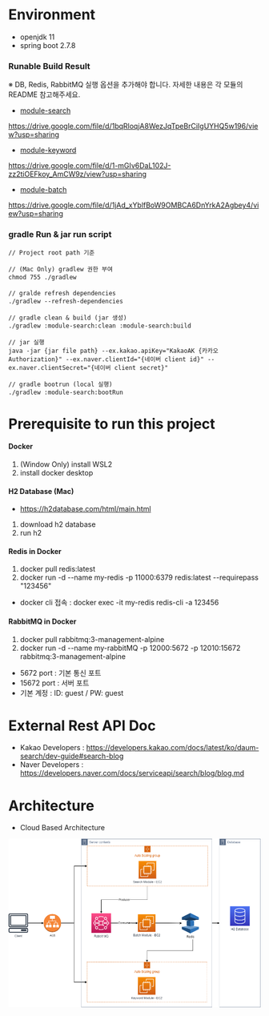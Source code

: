 # Environment
- openjdk 11
- spring boot 2.7.8

### Runable Build Result

※ DB, Redis, RabbitMQ 실행 옵션을 추가해야 합니다. 자세한 내용은 각 모듈의 README 참고해주세요.

- [module-search](./module-search/README.md)

https://drive.google.com/file/d/1bqRloqjA8WezJqTpeBrCiIgUYHQ5w196/view?usp=sharing

- [module-keyword](./module-keyword/README.md)

https://drive.google.com/file/d/1-mGIv6DaL102J-zz2tiOEFkoy_AmCW9z/view?usp=sharing

- [module-batch](./module-batch/README.md)

https://drive.google.com/file/d/1jAd_xYblfBoW9OMBCA6DnYrkA2Agbey4/view?usp=sharing

### gradle Run & jar run script

```
// Project root path 기준

// (Mac Only) gradlew 권한 부여
chmod 755 ./gradlew

// gralde refresh dependencies
./gradlew --refresh-dependencies

// gradle clean & build (jar 생성)
./gradlew :module-search:clean :module-search:build

// jar 실행
java -jar {jar file path} --ex.kakao.apiKey="KakaoAK {카카오 Authorization}" --ex.naver.clientId="{네이버 client id}" --ex.naver.clientSecret="{네이버 client secret}"

// gradle bootrun (local 실행)
./gradlew :module-search:bootRun

```

# Prerequisite to run this project

#### Docker

1. (Window Only) install WSL2
2. install docker desktop

#### H2 Database (Mac)

- https://h2database.com/html/main.html

1. download h2 database
2. run h2

#### Redis in Docker

1. docker pull redis:latest
2. docker run -d --name my-redis -p 11000:6379 redis:latest --requirepass "123456"

- docker cli 접속 : docker exec -it my-redis redis-cli
  -a 123456

#### RabbitMQ in Docker

1. docker pull rabbitmq:3-management-alpine
2. docker run -d --name my-rabbitMQ -p 12000:5672 -p 12010:15672 rabbitmq:3-management-alpine

- 5672 port : 기본 통신 포트
- 15672 port : 서버 포트
- 기본 계정 : ID: guest / PW: guest

# External Rest API Doc

- Kakao Developers : https://developers.kakao.com/docs/latest/ko/daum-search/dev-guide#search-blog
- Naver Developers : https://developers.naver.com/docs/serviceapi/search/blog/blog.md

# Architecture

- Cloud Based Architecture

<img src="cloud_based_architecture.png" alt="아키텍처">